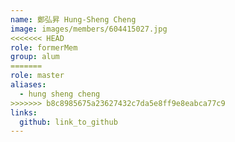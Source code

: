 ```yaml
---
name: 鄭弘昇 Hung-Sheng Cheng 
image: images/members/604415027.jpg 
<<<<<<< HEAD
role: formerMem
group: alum
=======
role: master
aliases:
  - hung sheng cheng
>>>>>>> b8c8985675a23627432c7da5e8ff9e8eabca77c9
links:
  github: link_to_github 
---
```

